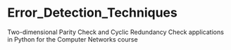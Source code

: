 # Error_Detection_Techniques
Two-dimensional Parity Check and Cyclic Redundancy Check applications in Python for the Computer Networks course
